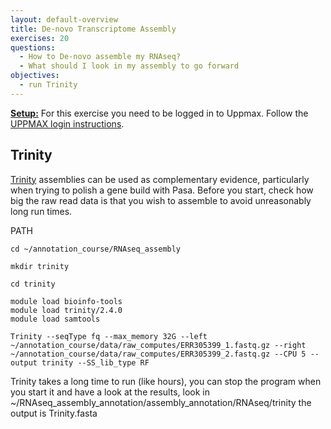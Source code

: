 ```yaml
---
layout: default-overview
title: De-novo Transcriptome Assembly
exercises: 20
questions:
  - How to De-novo assemble my RNAseq?
  - What should I look in my assembly to go forward
objectives:
  - run Trinity
---
```


<u>**Setup:**</u> For this exercise you need to be logged in to Uppmax. Follow the [UPPMAX login instructions](uppmax_login).

## Trinity

[Trinity](https://github.com/trinityrnaseq/trinityrnaseq/wiki) assemblies can be used as complementary evidence, particularly when trying to polish a gene build with Pasa. Before you start, check how big the raw read data is that you wish to assemble to avoid unreasonably long run times.


PATH

```
cd ~/annotation_course/RNAseq_assembly

mkdir trinity

cd trinity

module load bioinfo-tools
module load trinity/2.4.0
module load samtools

Trinity --seqType fq --max_memory 32G --left ~/annotation_course/data/raw_computes/ERR305399_1.fastq.gz --right ~/annotation_course/data/raw_computes/ERR305399_2.fastq.gz --CPU 5 --output trinity --SS_lib_type RF
```

Trinity takes a long time to run (like hours), you can stop the program when you start it and have a look at the results, look in ~/RNAseq_assembly_annotation/assembly_annotation/RNAseq/trinity the output is Trinity.fasta
